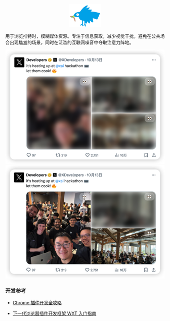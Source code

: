 <p align="center">
  <img src="./assets/Bird.svg" width="100" alt="X-Comfort-Browser" />
</p>

用于浏览推特时，模糊媒体资源。专注于信息获取，减少视觉干扰，避免在公共场合出现尴尬的场景，同时在泛滥的互联网噪音中夺取注意力阵地。

<p align="center">
  <img src="./assets/example-1.png" alt="X-Comfort-Browser" />
  <img src="./assets/example-2.png" alt="X-Comfort-Browser" />
</p>

### 开发参考

- [Chrome 插件开发全攻略](https://github.com/sxei/chrome-plugin-demo)

- [下一代浏览器插件开发框架 WXT 入门指南](https://juejin.cn/post/7329724409429917705)
